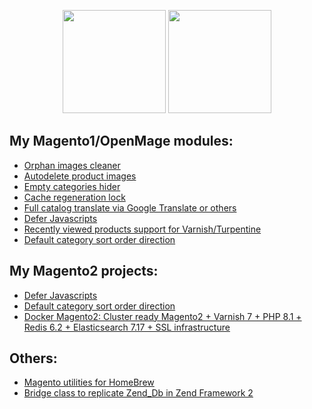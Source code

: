 <p align=center>
  <img height=165 src="https://github-readme-stats.vercel.app/api?username=fballiano&theme=dark&show_icons=true" />
  <img height=165 src="https://github-readme-streak-stats.herokuapp.com/?user=fballiano&theme=dark" />
</p>

## My Magento1/OpenMage modules:
- [Orphan images cleaner](https://github.com/fballiano/magento1-image-cleaner)
- [Autodelete product images](https://github.com/fballiano/magento-autodelete-product-images)
- [Empty categories hider](https://github.com/fballiano/magento-hide-empty-categories)
- [Cache regeneration lock](https://github.com/fballiano/magento-cache-regeneration-lock)
- [Full catalog translate via Google Translate or others](https://github.com/fballiano/magento-full-catalog-translate)
- [Defer Javascripts](https://github.com/fballiano/magento-defer-javascripts)
- [Recently viewed products support for Varnish/Turpentine](https://github.com/fballiano/magento-turpentine-recently-viewed)
- [Default category sort order direction](https://github.com/fballiano/openmage-category-sort-direction)

## My Magento2 projects:
- [Defer Javascripts](https://github.com/fballiano/magento2-defer-javascripts)
- [Default category sort order direction](https://github.com/fballiano/magento2-category-sort-direction)
- [Docker Magento2: Cluster ready Magento2 + Varnish 7 + PHP 8.1 + Redis 6.2 + Elasticsearch 7.17 + SSL infrastructure](https://github.com/fballiano/docker-magento2)

## Others:
- [Magento utilities for HomeBrew](https://github.com/fballiano/homebrew-mageutils)
- [Bridge class to replicate Zend_Db in Zend Framework 2](https://github.com/fballiano/zfbridge)
